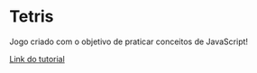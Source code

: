 # Tetris

Jogo criado com o objetivo de praticar conceitos de JavaScript!

[Link do tutorial](https://www.youtube.com/watch?v=rAUn1Lom6dw)
